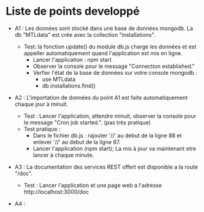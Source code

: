 # Liste de points developpé

* A1 : Les données sont stocké dans une base de données mongodb. La db "MTLdata" est crée avec la collection "installations".
    * Test: la fonction update() du module db.js charge les données et est appeller automatiquement quand l'application est mis en ligne.
        * Lancer l'application : npm start
        * Observer la console pour le message "Connection established."
        * Verfier l'état de la base de données sur votre console mongodb :
            * use MTLdata
            * db.installations.find()

* A2 : L'importation de données du point A1 est faite automatiquement chaque jour à minuit.
    * Test : Lancer l'application, attendre minuit, observer la console pour le message "Cron job started.". (pas très pratique)
    * Test pratique :
        * Dans le fichier db.js : rajouter '//' au debut de la ligne 88 et enlever '//' au debut de la ligne 87.
        * Lancer l'application (npm start); La mis à jour va maintenant etre lancer à chaque minute.

* A3 : La documentation des services REST offert est disponible a la route "/doc".
    * Test : Lancer l'application et une page web a l'adresse http://localhost:3000/doc

* A4 :
